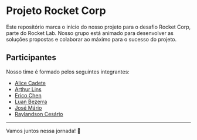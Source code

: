 # Projeto Rocket Corp

Este repositório marca o início do nosso projeto para o desafio Rocket Corp, parte do Rocket Lab. Nosso grupo está animado para desenvolver as soluções propostas e colaborar ao máximo para o sucesso do projeto.

## Participantes

Nosso time é formado pelos seguintes integrantes:

- [Alice Cadete](https://github.com/alicecadete28)  
- [Arthur Lins](https://github.com/ArthurLins00)  
- [Erico Chen](https://github.com/erico-chen)  
- [Luan Bezerra](https://github.com/luanbezerra)  
- [José Mário](https://github.com/MF853)  
- [Raylandson Cesário](https://github.com/Raylandson)  

---

Vamos juntos nessa jornada! 🚀
